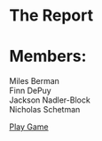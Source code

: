 # The Report

# Members: <br/>
Miles Berman  
Finn DePuy  
Jackson Nadler-Block  
Nicholas Schetman  
  
[Play Game](https://finndepuy.github.io/Phaser-Group-Game/)

